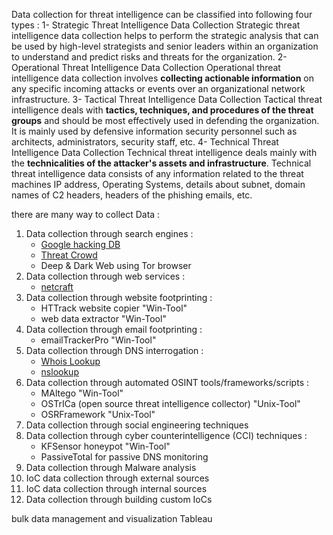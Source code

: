 Data collection for threat intelligence can be classified into following four types :
	1- Strategic Threat Intelligence Data Collection 
		Strategic threat intelligence data collection helps to perform the strategic analysis that can be used by high-level strategists and senior leaders within an organization to understand and predict risks and threats for the organization. 
	2- Operational Threat Intelligence Data Collection 
		Operational threat intelligence data collection involves **collecting actionable information** on any specific incoming attacks or events over an organizational network infrastructure. 
	3- Tactical Threat Intelligence Data Collection 
		Tactical threat intelligence deals with **tactics, techniques, and procedures of the threat groups** and should be most effectively used in defending the organization. It is mainly used by defensive information security personnel such as architects, administrators, security staff, etc. 
	4- Technical Threat Intelligence Data Collection 
		Technical threat intelligence deals mainly with the **technicalities of the attacker's assets and infrastructure**. Technical threat intelligence data consists of any information related to the threat machines IP address, Operating Systems, details about subnet, domain names of C2 headers, headers of the phishing emails, etc.

there are many way to collect Data :
1. Data collection through search engines :
	- [Google hacking DB](https://www.exploit-db.com/google-hacking-database)
	- [Threat Crowd](http://ci-www.threatcrowd.org/)
	- Deep & Dark Web using Tor browser
2. Data collection through web services :
	- [netcraft](https://www.netcraft.com/)
3. Data collection through website footprinting :
	- HTTrack website copier "Win-Tool"
	- web data extractor "Win-Tool"
4. Data collection through email footprinting :
	- emailTrackerPro "Win-Tool"
5. Data collection through DNS interrogation :
	- [Whois Lookup](https://www.whois.com/whois/)
	- [nslookup](https://www.nslookup.io/)
6. Data collection through automated OSINT tools/frameworks/scripts :
	- MAltego "Win-Tool"
	- OSTrICa (open source threat intelligence collector) "Unix-Tool"
	- OSRFramework "Unix-Tool"
7. Data collection through social engineering techniques
8. Data collection through cyber counterintelligence (CCI) techniques :
	- KFSensor honeypot "Win-Tool"
	- PassiveTotal for passive DNS monitoring 
9. Data collection through Malware analysis 
10. IoC data collection through external sources 
11. IoC data collection through internal sources 
12. Data collection through building custom IoCs 


bulk data management and visualization
Tableau